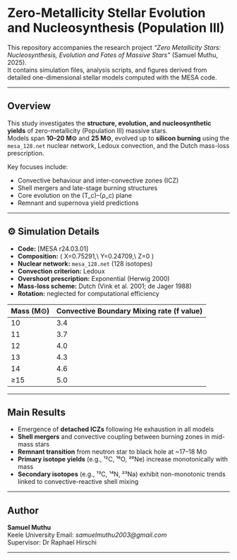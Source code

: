 # Zero-Metallicity Stellar Evolution and Nucleosynthesis (Population III)

This repository accompanies the research project *“Zero Metallicity Stars: Nucleosynthesis, Evolution and Fates of Massive Stars”* (Samuel Muthu, 2025).  
It contains simulation files, analysis scripts, and figures derived from detailed one-dimensional stellar models computed with the MESA code.

---

## Overview

This study investigates the **structure, evolution, and nucleosynthetic yields** of zero-metallicity (Population III) massive stars.  
Models span **10–20 M⊙** and **25 M⊙**, evolved up to **silicon burning** using the `mesa_128.net` nuclear network, Ledoux convection, and the Dutch mass-loss prescription.

Key focuses include:
- Convective behaviour and inter-convective zones (ICZ)
- Shell mergers and late-stage burning structures
- Core evolution on the \(T_c\)–\(ρ_c\) plane
- Remnant and supernova yield predictions

---

## ⚙️ Simulation Details

- **Code:** [MESA r24.03.01]
- **Composition:** \( X=0.75291,\ Y=0.24709,\ Z=0 \)
- **Nuclear network:** `mesa_128.net` (128 isotopes)
- **Convection criterion:** Ledoux  
- **Overshoot prescription:** Exponential (Herwig 2000)  
- **Mass-loss scheme:** Dutch (Vink et al. 2001; de Jager 1988)
- **Rotation:** neglected for computational efficiency

| Mass (M⊙) | Convective Boundary Mixing rate (f value) |
|------------|------|
| 10 | 3.4 |
| 11 | 3.7 |
| 12 | 4.0 |
| 13 | 4.3 |
| 14 | 4.6 |
| ≥15 | 5.0 |

---
## Main Results

- Emergence of **detached ICZs** following He exhaustion in all models  
- **Shell mergers** and convective coupling between burning zones in mid-mass stars  
- **Remnant transition** from neutron star to black hole at ~17–18 M⊙  
- **Primary isotope yields** (e.g., ¹²C, ¹⁶O, ²⁰Ne) increase monotonically with mass  
- **Secondary isotopes** (e.g., ¹³C, ¹⁴N, ²³Na) exhibit non-monotonic trends linked to convective-reactive shell mixing  

---
## Author

**Samuel Muthu**  
Keele University 
Email: _samuelmuthu2003@gmail.com_  
Supervisor: Dr Raphael Hirschi  

---
